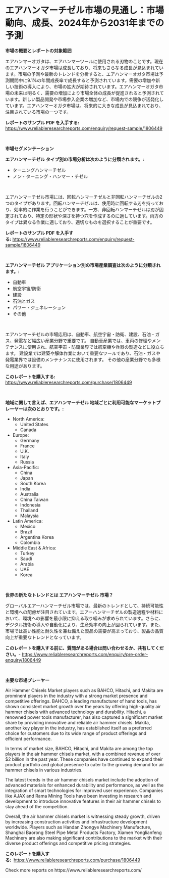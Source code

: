 <p><h1>エアハンマーチゼル市場の見通し：市場動向、成長、2024年から2031年までの予測</h1></p><p><strong>市場の概要とレポートの対象範囲</strong></p>
<p><p>エアハンマーオガタは、エアハンマーツールに使用される刃物のことです。現在のエアハンマーオガタ市場は成長しており、将来もさらなる成長が見込まれています。市場の予測や最新のトレンドを分析すると、エアハンマーオガタ市場は予測期間中に9.1%の年間成長率で成長すると予測されています。需要の増加や新しい技術の導入により、市場の拡大が期待されています。エアハンマーオガタ市場の未来は明るく、需要の増加により市場全体の成長が促進されると予測されています。新しい製品開発や市場参入企業の増加など、市場内での競争が活発化しています。エアハンマーオガタ市場は、将来的に大きな成長が見込まれており、注目されている市場の一つです。</p></p>
<p><strong>レポートのサンプル PDF を入手する:</strong> <a href="https://www.reliableresearchreports.com/enquiry/request-sample/1806449">https://www.reliableresearchreports.com/enquiry/request-sample/1806449</a></p>
<p>&nbsp;</p>
<p><strong>市場セグメンテーション</strong></p>
<p><strong>エアハンマーチゼル タイプ別の市場分析は次のように分類されます。:</strong></p>
<p><ul><li>ターニングハンマーチゼル</li><li>ノン・ターニング・ハンマー・チゼル</li></ul></p>
<p>&nbsp;</p>
<p><p>エアハンマーチゼル市場には、回転ハンマーチゼルと非回転ハンマーチゼルの2つのタイプがあります。回転ハンマーチゼルは、使用時に回転する刃を持っており、効率的に作業を行うことができます。一方、非回転ハンマーチゼルは刃が固定されており、特定の形状や深さを持つ穴を作成するのに適しています。両方のタイプは異なる作業に適しており、適切なものを選択することが重要です。</p></p>
<p><strong>レポートのサンプル PDF を入手する:</strong>&nbsp;<a href="https://www.reliableresearchreports.com/enquiry/request-sample/1806449">https://www.reliableresearchreports.com/enquiry/request-sample/1806449</a></p>
<p>&nbsp;</p>
<p><strong> エアハンマーチゼル アプリケーション別の市場産業調査は次のように分類されます。:</strong></p>
<p><ul><li>自動車</li><li>航空宇宙/防衛</li><li>建設</li><li>石油とガス</li><li>パワー・ジェネレーション</li><li>その他</li></ul></p>
<p>&nbsp;</p>
<p><p>エアハンマーチゼルの市場応用は、自動車、航空宇宙・防衛、建設、石油・ガス、発電など幅広い産業分野で重要です。 自動車産業では、車両の修理やメンテナンスに使用され、航空宇宙・防衛業界では航空機や兵器の製造などに役立ちます。 建設業では建築や解体作業において重要なツールであり、石油・ガスや発電業界では設備のメンテナンスに使用されます。 その他の産業分野でも多様な用途があります。</p></p>
<p><strong>このレポートを購入する:</strong>&nbsp; <a href="https://www.reliableresearchreports.com/purchase/1806449">https://www.reliableresearchreports.com/purchase/1806449</a></p>
<p>&nbsp;</p>
<p><strong>地域に関して言えば、エアハンマーチゼル 地域ごとに利用可能なマーケットプレーヤーは次のとおりです。:</strong></p>
<p><ul>
    <li>
        North America:
        <ul>
            <li>United States</li>
            <li>Canada</li>
        </ul>
    </li>
    <li>
        Europe:
        <ul>
            <li>Germany</li>
            <li>France</li>
            <li>U.K.</li>
            <li>Italy</li>
            <li>Russia</li>
        </ul>
    </li>
    <li>
        Asia-Pacific:
        <ul>
            <li>China</li>
            <li>Japan</li>
            <li>South Korea</li>
            <li>India</li>
            <li>Australia</li>
            <li>China Taiwan</li>
            <li>Indonesia</li>
            <li>Thailand</li>
            <li>Malaysia</li>
        </ul>
    </li>
    <li>
        Latin America:
        <ul>
            <li>Mexico</li>
            <li>Brazil</li>
            <li>Argentina Korea</li>
            <li>Colombia</li>
        </ul>
    </li>
    <li>
        Middle East & Africa:
        <ul>
            <li>Turkey</li>
            <li>Saudi</li>
            <li>Arabia</li>
            <li>UAE</li>
            <li>Korea</li>
        </ul>
    </li>
    </ul></p>
<p>&nbsp;</p>
<p><strong>世界の新たなトレンドとは エアハンマーチゼル 市場？</strong></p>
<p><p>グローバルエアーハンマーチゼル市場では、最新のトレンドとして、持続可能性と環境への配慮が注目されています。エアーハンマーチゼルの製造過程や材料において、環境への影響を最小限に抑える取り組みが求められています。さらに、デジタル技術の導入や自動化により、生産効率の向上が図られています。また、市場では高い性能と耐久性を兼ね備えた製品の需要が高まっており、製品の品質向上が重要なトレンドとなっています。</p></p>
<p><strong>このレポートを購入する前に、質問がある場合は問い合わせるか、共有してください。</strong>- <a href="https://www.reliableresearchreports.com/enquiry/pre-order-enquiry/1806449">https://www.reliableresearchreports.com/enquiry/pre-order-enquiry/1806449</a></p>
<p>&nbsp;</p>
<p><strong>主要な市場プレーヤー</strong></p>
<p><p>Air Hammer Chisels Market players such as BAHCO, Hitachi, and Makita are prominent players in the industry with a strong market presence and competitive offerings. BAHCO, a leading manufacturer of hand tools, has shown consistent market growth over the years by offering high-quality air hammer chisels with advanced technology and durability. Hitachi, a renowned power tools manufacturer, has also captured a significant market share by providing innovative and reliable air hammer chisels. Makita, another key player in the industry, has established itself as a preferred choice for customers due to its wide range of product offerings and efficient performance.</p><p>In terms of market size, BAHCO, Hitachi, and Makita are among the top players in the air hammer chisels market, with a combined revenue of over $2 billion in the past year. These companies have continued to expand their product portfolio and global presence to cater to the growing demand for air hammer chisels in various industries.</p><p>The latest trends in the air hammer chisels market include the adoption of advanced materials for enhanced durability and performance, as well as the integration of smart technologies for improved user experience. Companies like AJAX and Rama Mining Tools have been investing in research and development to introduce innovative features in their air hammer chisels to stay ahead of the competition.</p><p>Overall, the air hammer chisels market is witnessing steady growth, driven by increasing construction activities and infrastructure development worldwide. Players such as Handan Zhongye Machinery Manufacture, Shanghai Baorong Steel Pipe Metal Products Factory, Xiamen Yonglianfeng Machinery are also making significant contributions to the market with their diverse product offerings and competitive pricing strategies.</p></p>
<p><strong>このレポートを購入する:</strong>&nbsp;&nbsp;<a href="https://www.reliableresearchreports.com/purchase/1806449">https://www.reliableresearchreports.com/purchase/1806449</a></p>
<p>Check more reports on https://www.reliableresearchreports.com/</p>